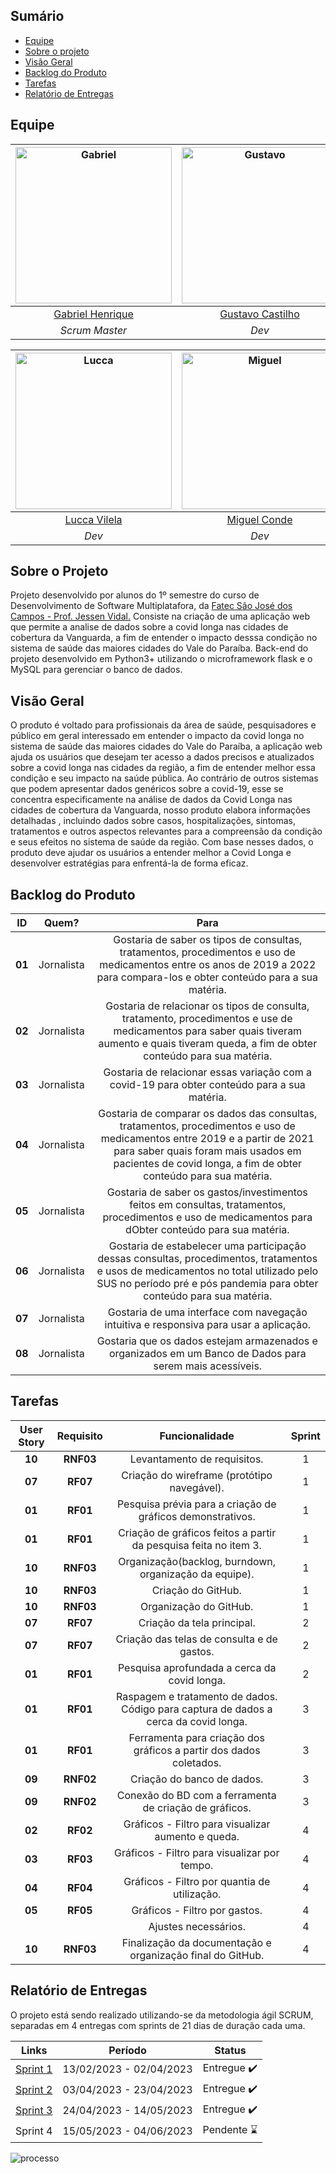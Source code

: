 ## Sumário
- [Equipe](#equipe)
- [Sobre o projeto](#sobre-o-projeto)
- [Visão Geral](#visão-geral)
- [Backlog do Produto](#backlog-do-produto)
- [Tarefas](#tarefas)
- [Relatório de Entregas](#relatório-de-entregas)

## Equipe<a name="equipe"></a>
| <img src="https://github.com/APIEquipe/EquipeTechEmpireAPI/assets/106455775/470b9d69-88ee-4b51-a072-aa5b70655778" alt="Gabriel" width="250px"> | <img src="https://github.com/APIEquipe/EquipeTechEmpireAPI/assets/106455775/441d68fa-1d55-482c-8a4a-d9fd44334dd6" alt="Gustavo" width="250px"> | <img src="https://github.com/APIEquipe/EquipeTechEmpireAPI/assets/106455775/f1f3f29a-5fec-4f70-9760-b5915e345f66" alt="Juan" width="250px"> | <img src="https://github.com/APIEquipe/EquipeTechEmpireAPI/assets/106455775/b29ce44f-fbee-4aee-892f-38ce2b39c84d" alt="Kauê" width="250px"> |
| :-------------------------------------------------: | :---------------------------------------------------: | :---------------------------------------------------: | :---------------------------------------------------: |
|  [Gabriel Henrique](https://www.linkedin.com/in/gabriel-siqueira-54b535279/) | [Gustavo Castilho](https://www.linkedin.com/in/gustavo-castilho-70b538279/) | [Juan Santos](https://www.linkedin.com/in/juan-santos-b78724279/) | [Kaue Riki](https://www.linkedin.com/in/kau%C3%AA-riki-70b518273/) |
| _Scrum Master_ |  _Dev_ |  _Dev_ | _Dev_ |

| <img src="https://github.com/APIEquipe/EquipeTechEmpireAPI/assets/106455775/2fde7d45-bf69-413c-b395-e7a08dadbe03" alt="Lucca" width="250px"> | <img src="https://github.com/APIEquipe/EquipeTechEmpireAPI/assets/106455775/28400738-b9af-4540-b543-0ce469449ec5" alt="Miguel" width="250px"> | <img src="https://github.com/APIEquipe/EquipeTechEmpireAPI/assets/106455775/7e55e4ad-a790-427a-a439-14bb0ef0d679" alt="Sarah" width="250px"> | <img src="https://github.com/APIEquipe/EquipeTechEmpireAPI/assets/106455775/1eb5e6b5-9014-43f3-ad61-fe84049909e1" alt="Silmara" width="250px"> |
| :-------------------------------------------------: | :-------------------------------------------------: | :-------------------------------------------------: | :-------------------------------------------------: | 
| [Lucca Vilela](https://www.linkedin.com/in/lucca-vilela-b90730232/) | [Miguel Conde](https://www.linkedin.com/in/miguel-conde-santos-a67313271/) | [Sarah Antunes](https://www.linkedin.com/in/sarah-antunes-38a7a1204/) | [Silmara Bittencourt](https://www.linkedin.com/in/silmara-bittencourt-243478214/)
| _Dev_ | _Dev_ | _Dev_ | _Product Owner_ |


## Sobre o Projeto<a name="sobre-o-projeto"></a>
Projeto desenvolvido por alunos do 1º semestre do curso de Desenvolvimento de Software Multiplatafora, da [Fatec São José dos Campos - Prof. Jessen Vidal.](https://fatecsjc-prd.azurewebsites.net/)
Consiste na criação de uma aplicação web que permite a analise de dados sobre a covid longa nas cidades de cobertura da Vanguarda, a fim de entender o impacto desssa condição no sistema de saúde das maiores cidades do Vale do Paraíba.
Back-end do projeto desenvolvido em Python3+ utilizando o microframework flask e o MySQL para gerenciar o banco de dados.

## Visão Geral
O produto é voltado para profissionais da área de saúde, pesquisadores e público em geral interessado em entender o impacto da covid longa no sistema de saúde das maiores cidades do Vale do Paraíba, a aplicação web ajuda os usuários que desejam ter acesso a dados precisos e atualizados sobre a covid longa nas cidades da região, a fim de entender melhor essa condição e seu impacto na saúde pública. Ao contrário de outros sistemas que podem apresentar dados genéricos sobre a covid-19, esse se concentra especificamente na análise de dados da Covid Longa nas cidades de cobertura da Vanguarda, nosso produto elabora informações detalhadas , incluindo dados sobre casos, hospitalizações, sintomas, tratamentos e outros aspectos relevantes para a compreensão da condição e seus efeitos no sistema de saúde da região. Com base nesses dados, o produto deve ajudar os usuários a entender melhor a Covid Longa e desenvolver estratégias para enfrentá-la de forma eficaz.

## Backlog do Produto<a name="backlog-do-produto"></a>
 ID | Quem? | Para |
|:--------------:  | :----------:|:---------------------------------------------------------:|
| **01** |   Jornalista   | Gostaria de saber os tipos de consultas, tratamentos, procedimentos e uso de medicamentos entre os anos de 2019 a 2022 para compara-los e obter conteúdo para a sua matéria. |
| **02** |   Jornalista   | Gostaria de relacionar os tipos de consulta, tratamento, procedimentos e use de medicamentos para saber quais tiveram aumento e quais tiveram queda, a fim de obter conteúdo para sua matéria. |
| **03** |   Jornalista   | Gostaria de relacionar essas variação com a covid-19 para obter conteúdo para a sua matéria. |
| **04** |   Jornalista   | Gostaria de comparar os dados das consultas, tratamentos, procedimentos e uso de medicamentos entre 2019 e a partir de 2021 para saber quais foram mais usados em pacientes de covid longa, a fim de obter conteúdo para sua matéria. |
| **05** |   Jornalista   | Gostaria de saber os gastos/investimentos feitos em consultas, tratamentos, procedimentos e uso de medicamentos para dObter conteúdo para sua matéria. | 
| **06** |   Jornalista   | Gostaria de estabelecer uma participação dessas consultas, procedimentos, tratamentos e usos de medicamentos no total utilizado pelo SUS no período pré e pós pandemia para obter conteúdo para sua matéria. |
| **07** |   Jornalista   | Gostaria de uma interface com navegação intuitiva e responsiva para usar a aplicação. |
| **08** |   Jornalista   | Gostaria que os dados estejam armazenados e organizados em um Banco de Dados para serem mais acessíveis. |

## Tarefas<a name="tarefas"></a>
| User Story | Requisito | Funcionalidade | Sprint |
| :--:       | :-----------:|:--------------:     |:--:    |
| **10** | **RNF03** | Levantamento de requisitos. | 1 |
| **07** | **RF07** | Criação do wireframe (protótipo navegável). | 1 |
| **01** | **RF01** | Pesquisa prévia para a criação de gráficos demonstrativos. | 1 |
| **01** | **RF01** | Criação de gráficos feitos a partir da pesquisa feita no item 3. | 1 |
| **10** | **RNF03** | Organização(backlog, burndown, organização da equipe). | 1 |  
| **10** | **RNF03** | Criação do GitHub. | 1 |
| **10** | **RNF03** | Organização do GitHub. | 1 |
| **07** | **RF07** | Criação da tela principal. | 2 |
| **07** | **RF07** | Criação das telas de consulta e de gastos. | 2 |
| **01** | **RF01** | Pesquisa aprofundada a cerca da covid longa. | 2 |
| **01** | **RF01** | Raspagem e tratamento de dados. Código para captura de dados a cerca da covid longa. | 3 |
| **01** | **RF01** | Ferramenta para criação dos gráficos a partir dos dados coletados. | 3 |
| **09** | **RNF02** | Criação do banco de dados. | 3 |
| **09** | **RNF02** | Conexão do BD com a ferramenta de criação de gráficos. | 3 |
| **02** | **RF02** | Gráficos - Filtro para visualizar aumento e queda. | 4 |
| **03** | **RF03** | Gráficos - Filtro para visualizar por tempo. | 4 |
| **04** | **RF04** | Gráficos - Filtro por quantia de utilização. | 4 |
| **05** | **RF05** | Gráficos - Filtro por gastos. | 4 |
|  |  | Ajustes necessários. | 4 |
| **10** | **RNF03** | Finalização da documentação e organização final do GitHub. | 4 |

## Relatório de Entregas<a name="relatório-de-entregas"></a>
O projeto está sendo realizado utilizando-se da metodologia ágil SCRUM, separadas em 4 entregas com sprints de 21 dias de duração cada uma.

| Links | Período | Status |
|:-----:|:----------:|:---------:|
| [Sprint 1](https://github.com/APIEquipe/EquipeTechEmpireAPI/blob/main/relatorios-sprint/sprint1.md#sprint-1) | 13/02/2023 - 02/04/2023 | Entregue :heavy_check_mark: |
| [Sprint 2](https://github.com/APIEquipe/EquipeTechEmpireAPI/blob/main/relatorios-sprint/sprint2.md#sprint-2) | 03/04/2023 - 23/04/2023 | Entregue :heavy_check_mark: |  
| [Sprint 3](https://github.com/APIEquipe/EquipeTechEmpireAPI/blob/main/relatorios-sprint/sprint3.md#sprint-2) | 24/04/2023 - 14/05/2023 | Entregue :heavy_check_mark: | 
| Sprint 4 | 15/05/2023 - 04/06/2023 | Pendente :hourglass: |  

![processo](https://github.com/APIEquipe/EquipeTechEmpireAPI/assets/112987836/7da310a6-6cfb-4728-bf15-f8a2ce93052c)


